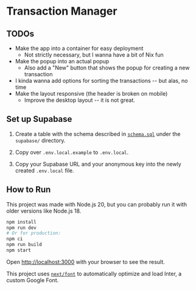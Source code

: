 # Transaction Manager

## TODOs

- Make the app into a container for easy deployment
  - Not strictly necessary, but I wanna have a bit of Nix fun
- Make the popup into an actual popup
  - Also add a "New" button that shows the popup for creating a new transaction
- I kinda wanna add options for sorting the transactions -- but alas, no time
- Make the layout responsive (the header is broken on mobile)
  - Improve the desktop layout -- it is not great.

## Set up Supabase

1. Create a table with the schema described in
   [`schema.sql`](supabase/schema.sql) under the `supabase/` directory.

2. Copy over `.env.local.example` to `.env.local`.

3. Copy your Supabase URL and your anonymous key into the newly created
   `.env.local` file.

## How to Run

This project was made with Node.js 20, but you can probably run it with
older versions like Node.js 18.

```bash
npm install
npm run dev
# Or for production:
npm ci
npm run build
npm start
```

Open [http://localhost:3000](http://localhost:3000) with your browser to see
the result.

This project uses
[`next/font`](https://nextjs.org/docs/basic-features/font-optimization) to
automatically optimize and load Inter, a custom Google Font.
